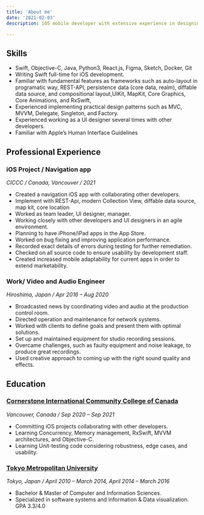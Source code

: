 ```yaml
---
title: 'About me'
date: '2021-02-03'
description: iOS mobile developer with extensive experience in designing, programming, maintaining, and troubleshooting applications in agile team environments. Self-motivated professional who is passionate about learning emerging technologies in the mobile landscape, architectures, and trends. Great at team work, as well as agile methodology and always test and write clean stable code with documentation.

---
```


## Skills

- Swift, Objective-C, Java, Python3, React.js, Figma, Sketch, Docker, Git
- Writing Swift full-time for iOS development.  
- Familiar with fundamental features as frameworks such as auto-layout in programatic way, REST-API, persistence data (core data, realm), diffable data source, and compositional layout,UIKit, MapKit, Core Graphics, Core Animations, and RxSwift, 
- Experienced implementing practical design patterns such as MVC, MVVM, Delegate, Singleton, and Factory. 
- Experienced working as a UI designer several times with other developers.  
- Familiar with Apple’s Human Interface Guidelines

## Professional Experience

### iOS Project / Navigation app 

*CICCC / Canada, Vancouver / 2021*

- Created a navigation iOS app with collaborating other developers.  
- Implement with REST-Api, modern Collection View, diffable data source, map kit, core location 
- Worked as team leader, UI designer, manager.  
- Working closely with other developers and UI designers in an agile environment.  
- Planning to have iPhone/iPad apps in the App Store.  
- Worked on bug fixing and improving application performance. 
- Recorded exact details of errors during testing for further remediation. 
- Checked on all source code to ensure usability by development staff. 
- Created increased mobile adaptability for current apps in order to extend marketability.
  
### Work/ Video and Audio Engineer

*Hiroshima, Japan / Apr 2016 – Aug 2020*

- Broadcasted news by coordinating video and audio at the production control room.  
- Directed operation and maintenance for network systems. 
- Worked with clients to define goals and present them with optimal solutions. 
- Set up and maintained equipment for studio recording sessions. 
- Overcame challenges, such as faulty equipment and noise leakage, to produce great recordings. 
- Used creative approach to coming up with the right sound quality and effects. 

## Education 

### [Cornerstone International Community College of Canada](https://ciccc.ca/)

*Vancouver, Canada / Sep 2020 – Sep 2021*
- Committing iOS projects collaborating with other developers.
- Learning Concurrency, Memory management, RxSwift, MVVM architectures, and Objective-C.
- Learning Unit-testing code considering robustness, edge cases, and usability.

### [Tokyo Metropolitan University](https://www.tmu.ac.jp/english/index.html)

*Tokyo, Japan / April 2010 – March 2014, April 2014 – March 2016*
- Bachelor & Master of Computer and Information Sciences.  
- Specialized in software systems and information & Data visualization. GPA 3.3/4.0